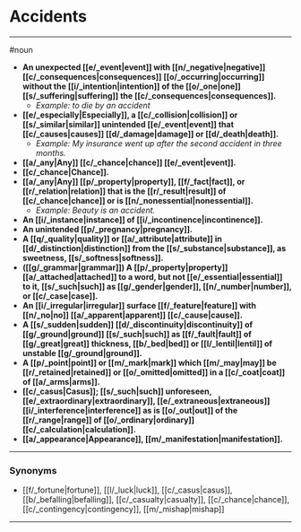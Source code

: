 # Accidents
---
#noun
- **An unexpected [[e/_event|event]] with [[n/_negative|negative]] [[c/_consequences|consequences]] [[o/_occurring|occurring]] without the [[i/_intention|intention]] of the [[o/_one|one]] [[s/_suffering|suffering]] the [[c/_consequences|consequences]].**
	- _Example: to die by an accident_
- **[[e/_especially|Especially]], a [[c/_collision|collision]] or [[s/_similar|similar]] unintended [[e/_event|event]] that [[c/_causes|causes]] [[d/_damage|damage]] or [[d/_death|death]].**
	- _Example: My insurance went up after the second accident in three months._
- **[[a/_any|Any]] [[c/_chance|chance]] [[e/_event|event]].**
- **[[c/_chance|Chance]].**
- **[[a/_any|Any]] [[p/_property|property]], [[f/_fact|fact]], or [[r/_relation|relation]] that is the [[r/_result|result]] of [[c/_chance|chance]] or is [[n/_nonessential|nonessential]].**
	- _Example: Beauty is an accident._
- **An [[i/_instance|instance]] of [[i/_incontinence|incontinence]].**
- **An unintended [[p/_pregnancy|pregnancy]].**
- **A [[q/_quality|quality]] or [[a/_attribute|attribute]] in [[d/_distinction|distinction]] from the [[s/_substance|substance]], as sweetness, [[s/_softness|softness]].**
- **([[g/_grammar|grammar]]) A [[p/_property|property]] [[a/_attached|attached]] to a word, but not [[e/_essential|essential]] to it, [[s/_such|such]] as [[g/_gender|gender]], [[n/_number|number]], or [[c/_case|case]].**
- **An [[i/_irregular|irregular]] surface [[f/_feature|feature]] with [[n/_no|no]] [[a/_apparent|apparent]] [[c/_cause|cause]].**
- **A [[s/_sudden|sudden]] [[d/_discontinuity|discontinuity]] of [[g/_ground|ground]] [[s/_such|such]] as [[f/_fault|fault]] of [[g/_great|great]] thickness, [[b/_bed|bed]] or [[l/_lentil|lentil]] of unstable [[g/_ground|ground]].**
- **A [[p/_point|point]] or [[m/_mark|mark]] which [[m/_may|may]] be [[r/_retained|retained]] or [[o/_omitted|omitted]] in a [[c/_coat|coat]] of [[a/_arms|arms]].**
- **[[c/_casus|Casus]]; [[s/_such|such]] unforeseen, [[e/_extraordinary|extraordinary]], [[e/_extraneous|extraneous]] [[i/_interference|interference]] as is [[o/_out|out]] of the [[r/_range|range]] of [[o/_ordinary|ordinary]] [[c/_calculation|calculation]].**
- **[[a/_appearance|Appearance]], [[m/_manifestation|manifestation]].**
---
### Synonyms
- [[f/_fortune|fortune]], [[l/_luck|luck]], [[c/_casus|casus]], [[b/_befalling|befalling]], [[c/_casualty|casualty]], [[c/_chance|chance]], [[c/_contingency|contingency]], [[m/_mishap|mishap]]
---
